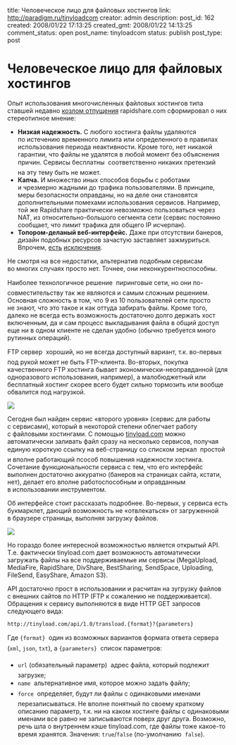 title: Человеческое лицо для файловых хостингов
link: http://paradigm.ru/tinyloadcom
creator: admin
description: 
post_id: 162
created: 2008/01/22 17:13:25
created_gmt: 2008/01/22 14:13:25
comment_status: open
post_name: tinyloadcom
status: publish
post_type: post

# Человеческое лицо для файловых хостингов

Опыт использования многочисленных файловых хостингов типа ставшей недавно [козлом отпущения](http://b23.ru/nca) rapidshare.com сформировал о них стереотипное мнение:

  * **Низкая надежность.** С любого хостинга файлы удаляются по истечению временного лимита или определенного в правилах использования периода неактивности. Кроме того, нет никакой гарантии, что файлы не удалятся в любой момент без объяснения причин. Сервисы бесплатны  соответственно никаких претензий на эту тему быть не может.
  * **Капча.** И множество иных способов борьбы с роботами и чрезмерно жадными до трафика пользователями. В принципе, меры безопасности оправданы, но на деле они становятся дополнительными помехами использования сервисов. Например, той же Rapidshare практически невозможно пользоваться через NAT, из относительно-большого сегмента сети (сервис постоянно сообщает, что лимит трафика для общего IP исчерпан).
  * **Топором-деланый веб-интерфейс.** Даже при отсутствии банеров, дизайн подобных ресурсов зачастую заставляет зажмуриться. Впрочем, [есть](http://drop.io) [исключения](http://zalil.ru).

Не смотря на все недостатки, альтернатив подобным сервисам во многих случаях просто нет. Точнее, они неконкурентноспособны. 

Наиболее технологичное решение  пиринговые сети, но они по-совместительству так же являются и самым сложным решением. Основная сложность в том, что 9 из 10 пользователей сети просто не знают, что это такое и как оттуда забирать файлы. Кроме того, далеко не всегда есть возможность достаточно долго держать хост включенным, да и сам процесс выкладывания файла в общий доступ еще ни в одном клиенте не сделан удобно (обычно требуется много рутинных операций).

FTP сервер  хороший, но не всегда доступный вариант, т.к. во-первых под рукой может не быть FTP-клиента. Во-вторых, покупка качественного FTP хостинга бывает экономически-неоправданной (для одноразового использования, например), а малобюджетный или бесплатный хостинг скорее всего будет сильно тормозить или вообще обвалится под нагрузкой.

![](/;-\)/2008/01/tinyload-logo.png)

Сегодня был найден сервис «второго уровня» (сервис для работы с сервисами), который в некоторой степени облегчает работу с файловыми хостингами. С помощью [tinyload.com](http://tinyload.com) можно автоматически заливать файл сразу на несколько сервисов, получая единую короткую ссылку на веб-страницу со списком зеркал  простой и вполне работающий псособ повышения надежности хостинга. Сочетание функциональности сервиса с тем, что его интерфейс выполнен достаточно аккуратно (банеров на страницах сайта, кстати, нет), делает его вполне работоспособным и оправданным в использовании инструментом.

Об интерфейсе стоит рассказать подробнее. Во-первых, у сервиса есть букмарклет, дающий возможность не «отвлекаться» от загруженной в браузере страницы, выполняя загрузку файлов.

![](/;-\)/2008/01/tinyload-bookmarklet.png)

Но гораздо более интересной возможностью является открытый API. Т.е. фактически tinyload.com дает возможность автоматически загружать файлы на все поддерживаемые им сервисы (MegaUpload, MediaFire, RapidShare, DivShare, BestSharing, SendSpace, Uploading, FileSend, EasyShare, Amazon S3).

API достаточно прост в использовании и расчитан на зугрузку файлов с внешних сайтов по HTTP (FTP к сожалению не поддерживается). Обращения к сервису выполняются в виде HTTP GET запросов следующего вида:

`http://tinyload.com/api/1.0/transload.{format}?{parameters}`

Где `{format}`  один из возможных вариантов формата ответа сервера (`xml`, `json`, `txt`), а `{parameters}`  список параметров:

  * `url` (обязательный параметр)  адрес файла, который подлежит загрузке;
  * `name`  альтернативное имя, которое можно задать файлу;
  * `force`  определяет, будут ли файлы с одинаковыми именами перезаписываться. Не вполне понятный по своему краткому описанию параметр, т.к. ни на каком хостинге файлы с одинаковыми именами все равно не записываются поверх друг друга. Возможно, речь шла о внутреннем кэше tinyload.com, где файлы тоже какое-то время хранятся. Значения: `true`/`false` (по-умолчанию  `false`).